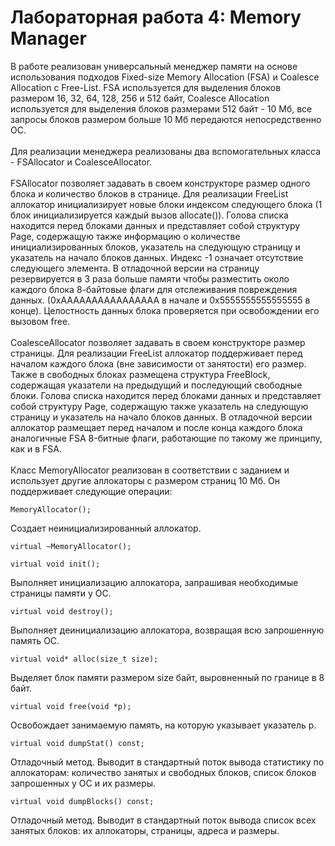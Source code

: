 # Лабораторная работа 4: Memory Manager

В работе реализован универсальный менеджер памяти на основе использования подходов Fixed-size Memory Allocation (FSA) и Coalesce Allocation с Free-List. FSA используется для выделения блоков размером 16, 32, 64, 128, 256 и 512 байт, Coalesce Allocation используется для выделения блоков размерами 512 байт - 10 Мб, все запросы блоков размером больше 10 Мб передаются непосредственно ОС.<br /><br />
Для реализации менеджера реализованы два вспомогательных класса - FSAllocator и CoalesceAllocator.<br /><br />
FSAllocator позволяет задавать в своем конструкторе размер одного блока и количество блоков в странице. Для реализации FreeList аллокатор инициализирует новые блоки индексом следующего блока (1 блок инициализируется каждый вызов allocate()). Голова списка находится перед блоками данных и представляет собой структуру Page, содержащую также информацию о количестве инициализированных блоков, указатель на следующую страницу и указатель на начало блоков данных. Индекс -1 означает отсутствие следующего элемента. В отладочной версии на страницу резервируется в 3 раза больше памяти чтобы разместить около каждого блока 8-байтовые флаги для отслеживания повреждения данных. (0xAAAAAAAAAAAAAAAA в начале и 0x5555555555555555 в конце). Целостность данных блока проверяется при освобождении его вызовом free.<br /><br />
CoalesceAllocator позволяет задавать в своем конструкторе размер страницы. Для реализации FreeList аллокатор поддерживает перед началом каждого блока (вне зависимости от занятости) его размер. Также в свободных блоках размещена структура FreeBlock, содержащая указатели на предыдущий и последующий свободные блоки. Голова списка находится перед блоками данных и представляет собой структуру Page, содержащую также указатель на следующую страницу и указатель на начало блоков данных.  В отладочной версии аллокатор размещает перед началом и после конца каждого блока аналогичные FSA 8-битные флаги, работающие по такому же принципу, как и в FSA.<br /><br />
Класс MemoryAllocator реализован в соответствии с заданием и использует другие аллокаторы с размером страниц 10 Мб. Он поддерживает следующие операции:<br />
```
MemoryAllocator();
```
Создает неинициализированный аллокатор.
```
virtual ~MemoryAllocator();
```
```
virtual void init();
```
Выполняет инициализацию аллокатора, запрашивая необходимые страницы памяти у ОС.
```
virtual void destroy();
```
Выполняет деинициализацию аллокатора, возвращая всю
запрошенную память ОС.
```
virtual void* alloc(size_t size);
```
Выделяет блок памяти размером size байт, выровненный по границе
в 8 байт.
```
virtual void free(void *p);
```
Освобождает занимаемую память, на которую указывает указатель p.
```
virtual void dumpStat() const;
```
Отладочный метод. Выводит в стандартный поток вывода статистику по аллокаторам: количество занятых и свободных блоков, список блоков запрошенных у ОС и их размеры.
```
virtual void dumpBlocks() const;
```
Отладочный метод. Выводит в стандартный поток вывода список всех занятых блоков: их аллокаторы, страницы, адреса и размеры.
